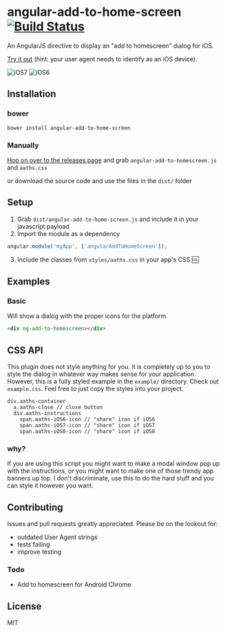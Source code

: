 angular-add-to-home-screen [![Build Status](https://travis-ci.org/austinpray/angular-add-to-home-screen.svg?branch=0.1.2)](https://travis-ci.org/austinpray/angular-add-to-home-screen)
=========================

An AngularJS directive to display an "add to homescreen" dialog for iOS.

[Try it out](http://rawgit.com/austinpray/angular-add-to-home-screen/master/example.html) (hint: your user agent needs to identify as an iOS device).

![iOS7](http://i.imgur.com/UVjLVWw.png)
![iOS6](http://i.imgur.com/Ap4r995.png)

Installation
---
### bower
```
bower install angular-add-to-home-screen
```

### Manually
[Hop on over to the releases page](https://github.com/austinpray/angular-add-to-home-screen/releases) and grab `angular-add-to-homescreen.js` and `aaths.css`

or download the source code and use the files in the `dist/` folder

Setup
---
1. Grab `dist/angular-add-to-home-screen.js` and include it in your javascript payload
2. Import the module as a dependency
```js
angular.module('myApp', ['angularAddToHomeScreen']);
```
3. Include the classes from `styles/aaths.css` in your app's CSS :cool:

Examples
---
### Basic
Will show a dialog with the proper icons for the platform
```html
<div ng-add-to-homescreen></div>
```

CSS API
---
This plugin does not style anything for you. It is completely up to you to
style the dialog in whatever way makes sense for your application. However, this is
a fully styled example in the `example/` directory. Check out `example.css`. Feel
free to just copy the styles into your project.
```haml
div.aaths-container
  a.aaths-close // close button
  div.aaths-instructions
    span.aaths-iOS6-icon // "share" icon if iOS6
    span.aaths-iOS7-icon // "share" icon if iOS7
    span.aaths-iOS8-icon // "share" icon if iOS8
```

### why?
If you are using this script you might want to make a modal window pop up
with the instructions, or you might want to make one of those trendy
app banners up top. I don't discriminate, use this to do the hard stuff
and you can style it however you want.

Contributing
---
Issues and pull requests greatly appreciated. Please be on the lookout for:
- outdated User Agent strings
- tests failing
- improve testing

### Todo
- Add to homescreen for Android Chrome

License
---
MIT
